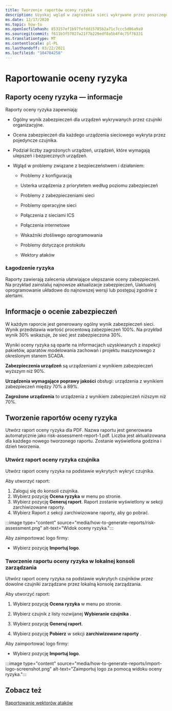 ```yaml
---
title: Tworzenie raportów oceny ryzyka
description: Uzyskaj wgląd w zagrożenia sieci wykrywane przez poszczególne czujniki lub Zagregowany widok zagrożeń wykrywanych przez wszystkie czujniki.
ms.date: 12/17/2020
ms.topic: how-to
ms.openlocfilehash: 853157ef1b97fefdd15785b2a71c7ccc5d06a9a9
ms.sourcegitcommit: f611b3f57027a21f7b229edf8a5b4f4c75f76331
ms.translationtype: MT
ms.contentlocale: pl-PL
ms.lasthandoff: 03/22/2021
ms.locfileid: "104784258"
---
```

# <a name="risk-assessment-reporting"></a>Raportowanie oceny ryzyka

## <a name="about-risk-assessment-reports"></a>Raporty oceny ryzyka — informacje

Raporty oceny ryzyka zapewniają:

- Ogólny wynik zabezpieczeń dla urządzeń wykrywanych przez czujniki organizacyjne.

- Ocena zabezpieczeń dla każdego urządzenia sieciowego wykryta przez pojedyncze czujnika.

- Podział liczby zagrożonych urządzeń, urządzeń, które wymagają ulepszeń i bezpiecznych urządzeń.

-  Wgląd w problemy związane z bezpieczeństwem i działaniem:

    - Problemy z konfiguracją

    - Usterka urządzenia z priorytetem według poziomu zabezpieczeń

    - Problemy z zabezpieczeniami sieci

    - Problemy operacyjne sieci

    - Połączenia z sieciami ICS

    - Połączenia internetowe

    - Wskaźniki złośliwego oprogramowania

    - Problemy dotyczące protokołu

    - Wektory ataków

### <a name="risk-mitigation"></a>Łagodzenie ryzyka

Raporty zawierają zalecenia ułatwiające ulepszanie oceny zabezpieczeń. Na przykład zainstaluj najnowsze aktualizacje zabezpieczeń, Uaktualnij oprogramowanie układowe do najnowszej wersji lub postępuj zgodnie z alertami.

## <a name="about-security-scores"></a>Informacje o ocenie zabezpieczeń

W każdym raporcie jest generowany ogólny wynik zabezpieczeń sieci. Wynik przedstawia wartość procentową zabezpieczeń 100%. Na przykład wynik 30% wskazuje, że sieć jest zabezpieczona 30%.

Wyniki oceny ryzyka są oparte na informacjach uzyskiwanych z inspekcji pakietów, aparatów modelowania zachowań i projektu maszynowego z określonym stanem SCADA.

**Zabezpieczenia urządzeń** są urządzeniami z wynikiem zabezpieczeń wyższym niż 90%.

**Urządzenia wymagające poprawy jakości** obsługi: urządzenia z wynikiem zabezpieczeń między 70% a 89%.

**Zagrożone urządzenia** to urządzenia z wynikiem zabezpieczeń niższym niż 70%.

## <a name="create-risk-assessment-reports"></a>Tworzenie raportów oceny ryzyka

Utwórz raport oceny ryzyka dla PDF. Nazwa raportu jest generowana automatycznie jako risk-assessment-report-1.pdf. Liczba jest aktualizowana dla każdego nowego tworzonego raportu.  Zostanie wyświetlona godzina i dzień tworzenia.

### <a name="create-a-sensor-risk-assessment-report"></a>Utwórz raport oceny ryzyka czujnika

Utwórz raport oceny ryzyka na podstawie wykrytych wykryć czujnika.

Aby utworzyć raport:

1. Zaloguj się do konsoli czujnika.
1. Wybierz pozycję **Ocena ryzyka** w menu po stronie.
1. Wybierz pozycję **Generuj raport**. Raport zostanie wyświetlony w sekcji zarchiwizowane raporty.
1. Wybierz Raport z sekcji zarchiwizowane raporty, aby go pobrać.

:::image type="content" source="media/how-to-generate-reports/risk-assessment.png" alt-text="Widok oceny ryzyka.":::

Aby zaimportować logo firmy:

- Wybierz pozycję **Importuj logo**.

### <a name="create-an-on-premises-management-console-risk-assessment-report"></a>Tworzenie raportu oceny ryzyka w lokalnej konsoli zarządzania

Utwórz raport oceny ryzyka na podstawie wykrytych czujników przez dowolne czujniki zarządzane przez lokalną konsolę zarządzania. 

Aby utworzyć raport:

1. Wybierz pozycję **Ocena ryzyka** w menu po stronie.

2. Wybierz czujnik z listy rozwijanej **Wybieranie czujnika** .

3. Wybierz pozycję **Generuj raport**.

4. Wybierz pozycję **Pobierz** w sekcji **zarchiwizowane raporty** .

Aby zaimportować logo firmy:

- Wybierz pozycję **Importuj logo**.

:::image type="content" source="media/how-to-generate-reports/import-logo-screenshot.png" alt-text="Zaimportuj logo za pomocą widoku oceny ryzyka.":::

## <a name="see-also"></a>Zobacz też

[Raportowanie wektorów ataków](how-to-create-attack-vector-reports.md)

